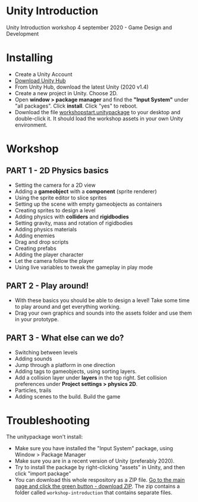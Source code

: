 # Unity Introduction

Unity Introduction workshop 4 september 2020 - Game Design and Development

# Installing

- Create a Unity Account
- [Download Unity Hub](https://unity3d.com/get-unity/download) 
- From Unity Hub, download the latest Unity (2020 v1.4)
- Create a new project in Unity. Choose 2D.
- Open **window > package manager** and find the **"Input System"** under "all packages". Click **install**. Click "yes" to reboot.
- Download the file [workshopstart.unitypackage](./downloads/workshopstart.unitypackage) to your desktop and double-click it. It should load the workshop assets in your own Unity environment.

# Workshop 

## PART 1 - 2D Physics basics
- Setting the camera for a 2D view
- Adding a **gameobject** with a **component** (sprite renderer)
- Using the sprite editor to slice sprites
- Setting up the scene with empty gameobjects as containers
- Creating sprites to design a level
- Adding physics with **colliders** and **rigidbodies**
- Setting gravity, mass and rotation of rigidbodies
- Adding physics materials
- Adding enemies
- Drag and drop scripts
- Creating prefabs
- Adding the player character
- Let the camera follow the player
- Using live variables to tweak the gameplay in play mode

## PART 2 - Play around!
- With these basics you should be able to design a level! Take some time to play around and get everything working.
- Drag your own graphics and sounds into the assets folder and use them in your prototype.

## PART 3 - What else can we do?
- Switching between levels
- Adding sounds
- Jump through a platform in one direction
- Adding tags to gameobjects, using sorting layers.
- Add a collision layer under **layers** in the top right. Set collision preferences under **Project settings > physics 2D**.
- Particles, trails
- Adding scenes to the build. Build the game

# Troubleshooting

The unitypackage won't install: 

- Make sure you have installed the "Input System" package, using Window > Package Manager
- Make sure you are in a recent version of Unity (preferably 2020).
- Try to install the package by right-clicking "assets" in Unity, and then click "import package"
- You can download this whole respository as a ZIP file. [Go to the main page and click the green button - download ZIP](https://github.com/HR-CMGT/MGDD-unity). The zip contains a folder called `workshop-introduction` that contains separate files.